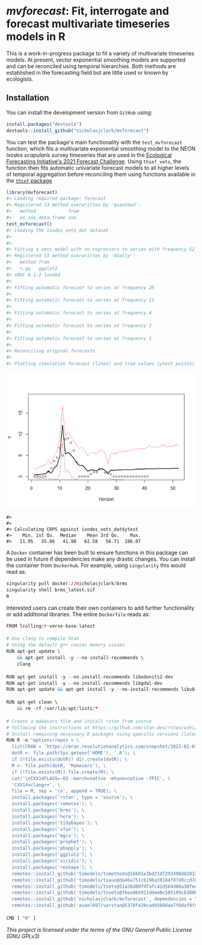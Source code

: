 
<!-- README.md is generated from README.Rmd. Please edit that file -->
# *mvforecast*: Fit, interrogate and forecast multivariate timeseries models in R

This is a work-in-progress package to fit a variety of multivariate timeseries models. At present, vector exponential smoothing models are supported and can be reconciled using temporal hierarchies. Both methods are established in the forecasting field but are little used or known by ecologists.

## Installation

You can install the development version from `GitHub` using:

``` r
install.packages("devtools")
devtools::install_github("nicholasjclark/mvforecast")
```

You can test the package's main functionality with the `test_mvforecast` function, which fits a multivariate exponential smoothing model to the NEON *Ixodes scapularis* survey timeseries that are used in the [Ecological Forecasting Initiative's 2021 Forecast Challenge](https://ecoforecast.org/efi-rcn-forecast-challenges/). Using `thief_vets`, the function then fits automatic univariate foirecast models to all higher levels of temporal aggregation before reconciling them using functions available in the [`thief` package](http://pkg.robjhyndman.com/thief/)

``` r
library(mvforecast)
#> Loading required package: forecast
#> Registered S3 method overwritten by 'quantmod':
#>   method            from
#>   as.zoo.data.frame zoo
test_mvforecast()
#> Loading the ixodes_vets_dat dataset
#> 
#> 
#> Fitting a vets model with no regressors to series with frequency 52
#> Registered S3 method overwritten by 'GGally':
#>   method from   
#>   +.gg   ggplot2
#> sROC 0.1-2 loaded
#> 
#> Fitting automatic forecast to series at frequency 26 
#> 
#> Fitting automatic forecast to series at frequency 13 
#> 
#> Fitting automatic forecast to series at frequency 4 
#> 
#> Fitting automatic forecast to series at frequency 2 
#> 
#> Fitting automatic forecast to series at frequency 1 
#> 
#> Reconciling original forecasts
#> 
#> Plotting simulation forecast (lines) and true values (ytest points) for NEON plot_ID 4
```

![](README-unnamed-chunk-2-1.png)

    #> 
    #> 
    #> Calculating CRPS against ixodes_vets_dat$ytest
    #>    Min. 1st Qu.  Median    Mean 3rd Qu.    Max. 
    #>   11.95   35.86   41.98   62.58   56.71  186.07

A `Docker` container has been built to ensure functions in this package can be used in future if dependencies make any drastic changes. You can install the container from `Dockerhub`. For example, using `singularity` this would read as:

``` r
singularity pull docker://nicholasjclark/brms
singularity shell brms_latest.sif
R
```

Interested users can create their own containers to add further functionality or add additional libraries. The entire `Dockerfile` reads as:

``` r
FROM lcolling/r-verse-base:latest

# Use clang to compile Stan
# Using the default g++ causes memory issues
RUN apt-get update \
    && apt-get install -y --no-install-recommends \
    clang

RUN apt-get install -y --no-install-recommends libudunits2-dev
RUN apt-get install -y --no-install-recommends libgdal-dev
RUN apt-get update && apt-get install -y --no-install-recommends libv8-dev

RUN apt-get clean \
    && rm -rf /var/lib/apt/lists/*

# Create a makevars file and install rstan from source
# following the instructions at https://github.com/stan-dev/rstan/wiki/Installing-RStan-on-Linux
# Install remaining necessary R packages using specific versions (latest as of February 2021)
RUN R -e "options(repos = \
  list(CRAN = 'https://mran.revolutionanalytics.com/snapshot/2021-02-01/')); \
  dotR <- file.path(Sys.getenv('HOME'), '.R'); \
  if (!file.exists(dotR)) dir.create(dotR); \
  M <- file.path(dotR, 'Makevars'); \
  if (!file.exists(M)) file.create(M); \
  cat('\nCXX14FLAGS=-O3 -march=native -mtune=native -fPIC', \
  'CXX14=clang++', \
  file = M, sep = '\n', append = TRUE); \
  install.packages('rstan', type = 'source'); \
  install.packages('remotes'); \
  install.packages('brms'); \
  install.packages('here'); \
  install.packages('tidybayes'); \
  install.packages('xfun'); \
  install.packages('mgcv'); \
  install.packages('prophet'); \
  install.packages('pbapply'); \
  install.packages('ggplot2'); \
  install.packages('viridis'); \
  install.packages('reshape'); \
  remotes::install_github('tsmodels/tsmethods@16601e3bd21d7293490d820137324e4f16462dbf', dependencies = TRUE); \
  remotes::install_github('tsmodels/tsaux@da46a751c619ba10184f0749ccd7d9fb9a7be31f', dependencies = TRUE); \
  remotes::install_github('tsmodels/tsets@51a26d80fdfafc41d564d08a38fe4c9776ba333f', dependencies = TRUE); \
  remotes::install_github('tsmodels/tsvets@7bea965911ddee0c585199cb380b1299e341273b', dependencies = TRUE); \
  remotes::install_github('nicholasjclark/mvforecast', dependencies = TRUE); \
  remotes::install_github('asael697/varstan@5378f428cad9560dae7f6daf8f431113f19a2019', dependencies = TRUE)"

CMD [ "R" ]
```

*This project is licensed under the terms of the GNU General Public License (GNU GPLv3)*
